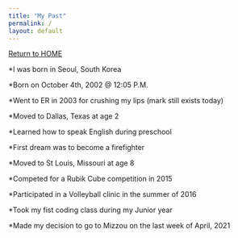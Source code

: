 ```yaml
---
title: "My Past"
permalink: /
layout: default
---
```



[Return to HOME](https://mkim74.github.io/AboutMe/)


*I was born in Seoul, South Korea

*Born on October 4th, 2002 @ 12:05 P.M.

*Went to ER in 2003 for crushing my lips (mark still exists today)

*Moved to Dallas, Texas at age 2 

*Learned how to speak English during preschool

*First dream was to become a firefighter 

*Moved to St Louis, Missouri at age 8

*Competed for a Rubik Cube competition in 2015

*Participated in a Volleyball clinic in the summer of 2016

*Took my fist coding class during my Junior year

*Made my decision to go to Mizzou on the last week of April, 2021
















